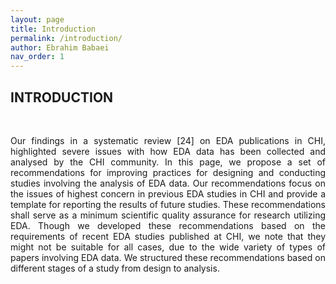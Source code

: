 ```yaml
---
layout: page
title: Introduction
permalink: /introduction/
author: Ebrahim Babaei
nav_order: 1
---
```

## INTRODUCTION
<br>
<p align="justify">
Our findings in a systematic review [24] on EDA publications in CHI, highlighted severe issues with how EDA data has been collected and analysed by the CHI community. In this
page, we propose a set of recommendations for improving practices for designing and conducting studies involving
the analysis of EDA data. Our recommendations focus on the issues of highest concern in previous EDA studies in CHI
and provide a template for reporting the results of future studies. These recommendations shall serve as a minimum
scientific quality assurance for research utilizing EDA. Though we developed these recommendations based on the
requirements of recent EDA studies published at CHI, we note that they might not be suitable for all cases, due to the
wide variety of types of papers involving EDA data. We structured these recommendations based on different stages of a study from design to analysis. </p>